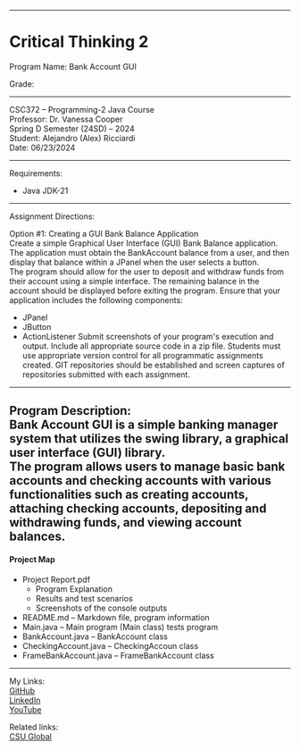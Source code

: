 ﻿-----------------------------------------------------------------------------------------------------------------------------
# Critical Thinking 2
Program Name: Bank Account GUI

Grade: 

-----------------------------------------------------------------------------------------------------------------------------

CSC372 – Programming-2 Java Course  
Professor: Dr. Vanessa Cooper  
Spring D Semester (24SD) – 2024  
Student: Alejandro (Alex) Ricciardi  
Date: 06/23/2024   

-----------------------------------------------------------------------------------------------------------------------------

Requirements:  
- Java JDK-21  

-----------------------------------------------------------------------------------------------------------------------------

Assignment Directions:  

Option #1: Creating a GUI Bank Balance Application  
Create a simple Graphical User Interface (GUI) Bank Balance application. The application must obtain the BankAccount balance from a user, and then display that balance within a JPanel when the user selects a button.  
The program should allow for the user to deposit and withdraw funds from their account using a simple interface. The remaining balance in the account should be displayed before exiting the program. Ensure that your application includes the following components:  
- JPanel
- JButton
- ActionListener
Submit screenshots of your program's execution and output. Include all appropriate source code in a zip file.
Students must use appropriate version control for all programmatic assignments created. GIT repositories should be established and screen captures of repositories submitted with each assignment.

-----------------------------------------------------------------------------------------------------------------------------

Program Description:  
Bank Account GUI is a simple banking manager system that utilizes the swing library, a graphical user interface (GUI) library.  
The program allows users to manage basic bank accounts and checking accounts with various functionalities such as creating accounts, attaching checking accounts, depositing and withdrawing funds, and viewing account balances.  
-----------------------------------------------------------------------------------------------------------------------------

#### Project Map
- Project Report.pdf  
	- Program Explanation  
	- Results and test scenarios   
	- Screenshots of the console outputs  
- README.md – Markdown file, program information 
- Main.java – Main program (Main class) tests program
- BankAccount.java – BankAccount class
- CheckingAccount.java – CheckingAccoun class
- FrameBankAccount.java – FrameBankAccount class

-----------------------------------------------------------------------------------------------------------------------------

My Links:   
[GitHub](https://github.com/Omegapy)  
[LinkedIn](https://www.linkedin.com/in/alex-ricciardi/)   
[YouTube](https://www.youtube.com/channel/UC4rMaQ7sqywMZkfS1xGh2AA)

Related links:  
[CSU Global](https://csuglobal.edu/) 

